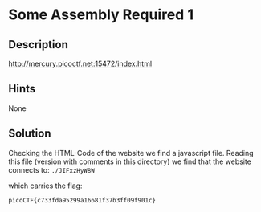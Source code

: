 # Some Assembly Required 1

## Description
http://mercury.picoctf.net:15472/index.html

## Hints
None

## Solution
Checking the HTML-Code of the website we find a javascript file.
Reading this file (version with comments in this directory) we find that the website connects to:
`./JIFxzHyW8W` 

which carries the flag:

```picoCTF{c733fda95299a16681f37b3ff09f901c}``` 